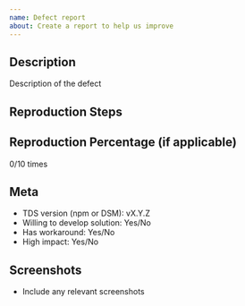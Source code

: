 ```yaml
---
name: Defect report
about: Create a report to help us improve
---
```


<!--
  ### IMPORTANT SECURITY NOTE ###

  When opening issues, be sure NOT to include any private or personal
  information such as secrets, passwords, or any source code that involves
  data retrieval.

  Also, do not include links to sites on staging.
-->

## Description

Description of the defect

<!--
  Please link to any related GitHub issues

  For example:
  See #29
-->

## Reproduction Steps

<!--
  You can describe how to reproduce the issue here

  For example:
  * Click this thing
  * Now click this
  * Observe this happens
-->

## Reproduction Percentage (if applicable)

0/10 times

## Meta

- TDS version (npm or DSM): vX.Y.Z
- Willing to develop solution: Yes/No
- Has workaround: Yes/No
- High impact: Yes/No

## Screenshots

- Include any relevant screenshots

